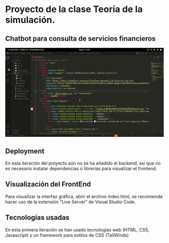 # Proyecto de la clase Teoría de la simulación.
## Chatbot para consulta de servicios financieros

![](https://github.com/AngelDev996/chatbot-fe/blob/master/20220814_131058.gif)



## Deployment

En esta iteración del proyecto aún no se ha añadido el backend, así que no es necesario instalar dependencias o librerías para visualizar el frontend.

## Visualización del FrontEnd
Para visualizar la interfaz gráfica, abrir el archivo index.html, se recomienda hacer uso de la extensión "Live Server" de Visual Studio Code.

## Tecnologías usadas
En esta primera iteración se han usado tecnologías web (HTML, CSS, Javascript) y un framework para estilos de CSS (TailWinds)

